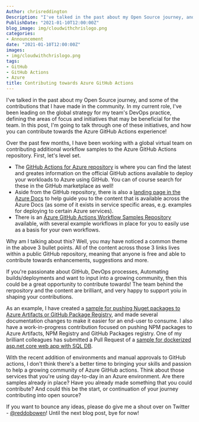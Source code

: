 ```yaml
---
Author: chrisreddington
Description: "I've talked in the past about my Open Source journey, and some of the contributions that I have made in the community. In my current role, I've been leading on the global strategy for my team's DevOps practice, defining the areas of focus and initiatives that may be beneficial for the team. In this post, I'm going to talk through one of these initiatives, and how you can contribute towards the Azure GitHub Actions experience!"
PublishDate: "2021-01-10T12:00:00Z"
blog_image: img/cloudwithchrislogo.png
categories:
- Announcement
date: "2021-01-10T12:00:00Z"
images:
- img/cloudwithchrislogo.png
tags:
- GitHub
- GitHub Actions
- Azure
title: Contributing towards Azure GitHub Actions
---
```

I've talked in the past about my Open Source journey, and some of the contributions that I have made in the community. In my current role, I've been leading on the global strategy for my team's DevOps practice, defining the areas of focus and initiatives that may be beneficial for the team. In this post, I'm going to talk through one of these initiatives, and how you can contribute towards the Azure GitHub Actions experience!

Over the past few months, I have been working with a global virtual team on contributing additional workflow samples to the Azure GitHub Actions repository. First, let's level set.

- The [GitHub Actions for Azure repository](https://github.com/Azure/actions) is where you can find the latest and greates information on the official GitHub actions available to deploy your workloads to Azure using GitHub. You can of course search for these in the GitHub marketplace as well!
- Aside from the GitHub repository, there is also a [landing page in the Azure Docs](https://docs.microsoft.com/en-us/azure/developer/github/github-actions) to help guide you to the content that is available across the Azure Docs (as some of it exists in service specific areas, e.g. examples for deploying to certain Azure services).
- There is an [Azure GitHub Actions Workflow Samples Repository](https://github.com/Azure/actions-workflow-samples) available, with several example workflows in place for you to easily use as a basis for your own workflows.

Why am I talking about this? Well, you may have noticed a common theme in the above 3 bullet points. All of the content across those 3 links lives within a public GitHub repository, meaning that anyone is free and able to contribute towards enhancements, suggestions and more.

If you're passionate about GitHub, DevOps processes, Automating builds/deployments and want to input into a growing community, then this could be a great opportunity to contribute towards! The team behind the rerpository and the content are brilliant, and very happy to support yoiu in shaping your contributions.

As an example, I have created a [sample for pushing Nuget packages to Azure Artifacts or GitHub Package Registry](https://github.com/Azure/actions-workflow-samples/blob/master/PackageManagement/nuget.yml), and made several documentation changes to make it easier for an end-user to consume. I also have a work-in-progress contribution focused on pushing NPM packages to Azure Artifacts, NPM Registry and GitHub Packages registry. One of my brilliant colleagues has submitted a Pull Request of a [sample for dockerized asp.net core web app with SQL DB](https://github.com/Azure/actions-workflow-samples/pull/58).

With the recent addition of environments and manual approvals to GitHub actions, I don't think there's a better time to bringing your skills and passion to help a growing community of Azure GitHub actions. Think about those services that you're using day-to-day in an Azure environment. Are there samples already in place? Have you already made something that you could contribute? And could this be the start, or continuation of your journey contributing into open source?

If you want to bounce any ideas, please do give me a shout over on Twitter - [@reddobowen](https://twitter.com/reddobowen)! Until the next blog post, bye for now!